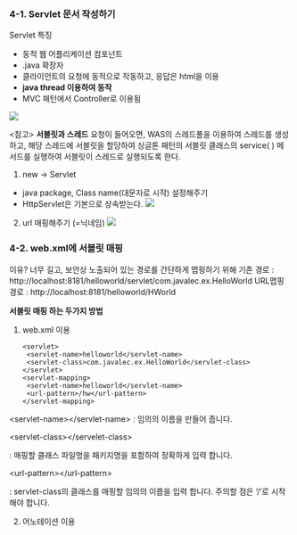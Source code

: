 ### 4-1. Servlet 문서 작성하기
Servlet 특징
- 동적 웹 어플리케이션 컴포넌트
- .java 확장자
- 클라이언트의 요청에 동적으로 작동하고, 응답은 html을 이용
- **java thread 이용하여 동작**
- MVC 패턴에서 Controller로 이용됨

![
](https://lh3.googleusercontent.com/KOrMlBKjPrVWYf4TNbAy5Kxc7iVNhUiTcd9EmOBzVeyyA4IiEdzbteEWDS-x0Wy-GtLGFH13dyc "Servlet")

<참고>
**서블릿과 스레드**
요청이 들어오면, WAS의 스레드풀을 이용하여 스레드를 생성하고, 해당 스레드에 서블릿을 할당하여 싱글톤 패턴의 서블릿 클래스의 service( ) 메서드를 실행하여 서블릿이 스레드로 실행되도록 한다.

1. new -> Servlet
- java package, Class name(대문자로 시작) 설정해주기
- HttpServlet은 기본으로 상속받는다.
![
](https://lh3.googleusercontent.com/6XeqWIiNSgzs6Fshy7t6ql6rNjkzxFUgsVDwBipZGCFU0TaWWze7D1B6OF0Z8qMnSmLyT44moZI "servlet만들기1")
2. url 매핑해주기 (=닉네임)
![
](https://lh3.googleusercontent.com/40JL4Ea0qOXvDY2fCb68tZwfq3Dt_eNMfkFbfGBJ7v2rtSLjLoEYik1Bq2-emkC0B24mBEpwkgA "servlet만들기2")


### 4-2. web.xml에 서블릿 매핑
이유? 너무 길고, 보안상 노출되어 있는 경로를 간단하게 맵핑하기 위해
기존 경로 : http://localhost:8181/helloworld/servlet/com.javalec.ex.HelloWorld
URL맵핑 경로 : http://localhost:8181/helloworld/HWorld

**서블릿 매핑 하는 두가지 방법**
1. web.xml 이용

       <servlet>
       	<servlet-name>helloworld</servlet-name>
       	<servlet-class>com.javalec.ex.HelloWorld</servlet-class>
       </servlet>
       <servlet-mapping>
       	<servlet-name>helloworld</servlet-name>
       	<url-pattern>/hw</url-pattern>
       </servlet-mapping>

\<servlet-name>\</servlet-name>
: 임의의 이름을 만들어 줍니다.

\<servlet-class>\</servelet-class>

: 매핑할 클래스 파일명을 패키지명을 포함하여 정확하게 입력 합니다.

\<url-pattern>\</url-pattern>

: servlet-class의 클래스를 매핑할 임의의 이름을 입력 합니다. 주의할 점은 ‘/’로  시작해야 합니다.

2. 어노테이션 이용
<!--stackedit_data:
eyJoaXN0b3J5IjpbLTY4NjAyMTQ0OSwtMTUwMDU0ODM2OSwxMj
g3OTQ1Mjg2LDE0MjA5Mzk0MTksLTE5NDgwNzA1NTgsMTM0NTkw
ODc5OCwtMTYwMDQzNzczNSwtMjA4ODc0NjYxMl19
-->